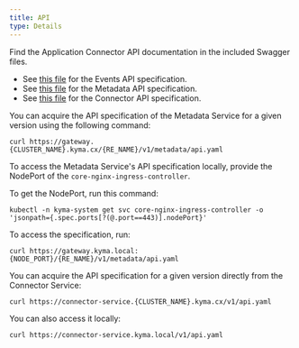```yaml
---
title: API
type: Details
---
```


Find the Application Connector API documentation in the included Swagger files.

- See [this file](https://github.com/kyma-project/kyma/blob/master/docs/application-connector/docs/assets/eventsapi.yaml) for the Events API specification.
- See [this file](https://github.com/kyma-project/kyma/blob/master/docs/application-connector/docs/assets/metadataapi.yaml) for the Metadata API specification.
- See [this file](https://github.com/kyma-project/kyma/blob/master/docs/application-connector/docs/assets/connectorapi.yaml) for the Connector API specification.


You can acquire the API specification of the Metadata Service for a given version using the following command:
```
curl https://gateway.{CLUSTER_NAME}.kyma.cx/{RE_NAME}/v1/metadata/api.yaml
```

To access the Metadata Service's API specification locally, provide the NodePort of the `core-nginx-ingress-controller`.

To get the NodePort, run this command:

```
kubectl -n kyma-system get svc core-nginx-ingress-controller -o 'jsonpath={.spec.ports[?(@.port==443)].nodePort}'
```

To access the specification, run:

```
curl https://gateway.kyma.local:{NODE_PORT}/{RE_NAME}/v1/metadata/api.yaml
```

You can acquire the API specification for a given version directly from the Connector Service:
```
curl https://connector-service.{CLUSTER_NAME}.kyma.cx/v1/api.yaml
```
You can also access it locally:
```
curl https://connector-service.kyma.local/v1/api.yaml
```